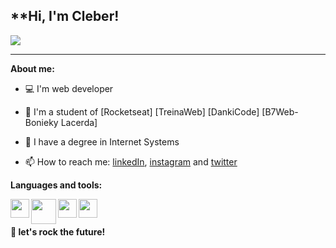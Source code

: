 

<h2>**Hi, I'm Cleber!</h2>
<p><img align="center" src="https://c.tenor.com/jM0aoM8e-iEAAAAM/web-developer-mycrxn.gif"></p>

* * *

**About me:**
- 💻 I'm web developer
- 🚀 I'm a student  of [Rocketseat] [TreinaWeb] [DankiCode] [B7Web-Bonieky Lacerda]
- 📝 I have a degree in Internet Systems



- 📫 How to reach me: [linkedIn](https://www.linkedin.com/in/cleber-junio-7b999967/), [instagram](https://www.instagram.com/juniocleberjunio/) and [twitter](https://twitter.com/CJMT77)



**Languages and tools:**

<img align="left" height="30"  src="https://portalidea.com.br/cursos/27621dc630da7560ddfaa9b4b0588366.webp">
<img align="left" height="40" src="https://encrypted-tbn0.gstatic.com/images?q=tbn:ANd9GcRnaHxK1G3ne71pgYdkildyBYhWwJUR9IZdsw&usqp=CAU">
<img align="left" height="30" src="https://raw.githubusercontent.com/jakeliny/jakeliny/master/images/typescript.png">
<img height="30" src="https://raw.githubusercontent.com/jakeliny/jakeliny/master/images/linux.png">



**🚀 let's rock the future!**
  
